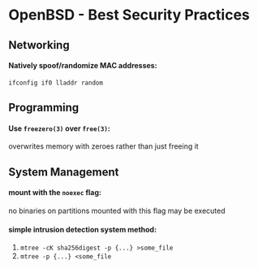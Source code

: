 # OpenBSD - Best Security Practices

## Networking

#### Natively spoof/randomize MAC addresses:

`ifconfig if0 lladdr random`

## Programming

#### Use `freezero(3)` over `free(3)`:

overwrites memory with zeroes rather than just freeing it

## System Management

#### mount with the `noexec` flag:

no binaries on partitions mounted with this flag may be executed

#### simple intrusion detection system method:

1. `mtree -cK sha256digest -p {...} >some_file`
2. `mtree -p {...} <some_file`
